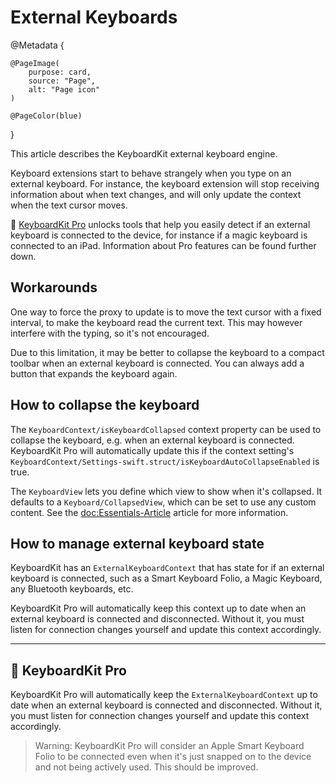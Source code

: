 # External Keyboards

@Metadata {
    
    @PageImage(
        purpose: card,
        source: "Page",
        alt: "Page icon"
    )
    
    @PageColor(blue)
}

This article describes the KeyboardKit external keyboard engine.

Keyboard extensions start to behave strangely when you type on an external keyboard. For instance, the keyboard extension will stop receiving information about when text changes, and will only update the context when the text cursor moves.

👑 [KeyboardKit Pro][Pro] unlocks tools that help you easily detect if an external keyboard is connected to the device, for instance if a magic keyboard is connected to an iPad. Information about Pro features can be found further down.


## Workarounds

One way to force the proxy to update is to move the text cursor with a fixed interval, to make the keyboard read the current text. This may however interfere with the typing, so it's not encouraged.

Due to this limitation, it may be better to collapse the keyboard to a compact toolbar when an external keyboard is connected. You can always add a button that expands the keyboard again.


## How to collapse the keyboard

The ``KeyboardContext/isKeyboardCollapsed`` context property can be used to collapse the keyboard, e.g. when an external keyboard is connected. KeyboardKit Pro will automatically update this if the context setting's ``KeyboardContext/Settings-swift.struct/isKeyboardAutoCollapseEnabled`` is true. 

The ``KeyboardView`` lets you define which view to show when it's collapsed. It defaults to a ``Keyboard/CollapsedView``, which can be set to use any custom content. See the <doc:Essentials-Article> article for more information.


## How to manage external keyboard state 

KeyboardKit has an ``ExternalKeyboardContext`` that has state for if an external keyboard is connected, such as a Smart Keyboard Folio, a Magic Keyboard, any Bluetooth keyboards, etc.

KeyboardKit Pro will automatically keep this context up to date when an external keyboard is connected and disconnected. Without it, you must listen for connection changes yourself and update this context accordingly.  



---


## 👑 KeyboardKit Pro


KeyboardKit Pro will automatically keep the ``ExternalKeyboardContext`` up to date when an external keyboard is connected and disconnected. Without it, you must listen for connection changes yourself and update this context accordingly.

> Warning: KeyboardKit Pro will consider an Apple Smart Keyboard Folio to be connected even when it's just snapped on to the device and not being actively used. This should be improved.



[Pro]: https://github.com/KeyboardKit/KeyboardKitPro
